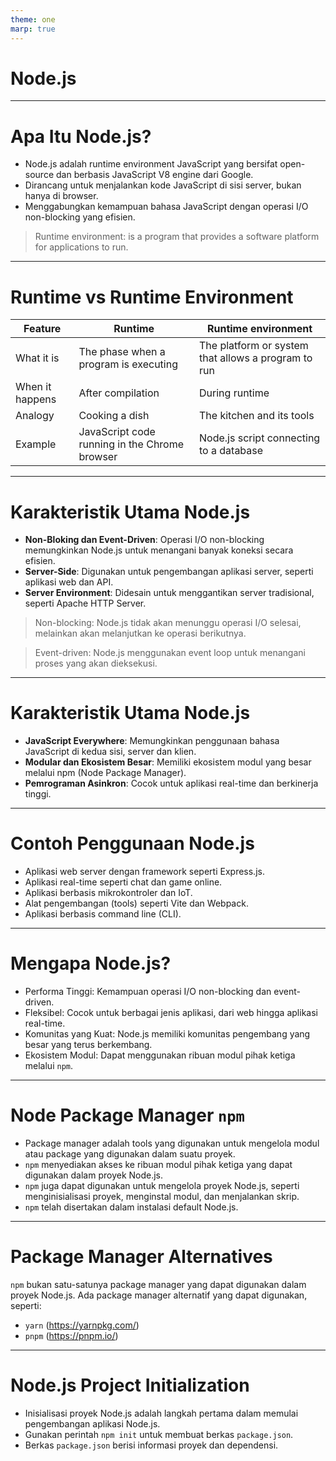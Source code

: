 ```yaml
---
theme: one
marp: true
---
```


# Node.js

---

# Apa Itu Node.js?

- Node.js adalah runtime environment JavaScript yang bersifat open-source dan berbasis JavaScript V8 engine dari Google.
- Dirancang untuk menjalankan kode JavaScript di sisi server, bukan hanya di browser.
- Menggabungkan kemampuan bahasa JavaScript dengan operasi I/O non-blocking yang efisien.

> Runtime environment: is a program that provides a software platform for applications to run.

---

# Runtime vs Runtime Environment

| Feature         | Runtime                                       | Runtime environment                                 |
| --------------- | --------------------------------------------- | --------------------------------------------------- |
| What it is      | The phase when a program is executing         | The platform or system that allows a program to run |
| When it happens | After compilation                             | During runtime                                      |
| Analogy         | Cooking a dish                                | The kitchen and its tools                           |
| Example         | JavaScript code running in the Chrome browser | Node.js script connecting to a database             |

---

# Karakteristik Utama Node.js

- **Non-Bloking dan Event-Driven**: Operasi I/O non-blocking memungkinkan Node.js untuk menangani banyak koneksi secara efisien.
- **Server-Side**: Digunakan untuk pengembangan aplikasi server, seperti aplikasi web dan API.
- **Server Environment**: Didesain untuk menggantikan server tradisional, seperti Apache HTTP Server.

> Non-blocking: Node.js tidak akan menunggu operasi I/O selesai, melainkan akan melanjutkan ke operasi berikutnya.

> Event-driven: Node.js menggunakan event loop untuk menangani proses yang akan dieksekusi.

---

# Karakteristik Utama Node.js

- **JavaScript Everywhere**: Memungkinkan penggunaan bahasa JavaScript di kedua sisi, server dan klien.
- **Modular dan Ekosistem Besar**: Memiliki ekosistem modul yang besar melalui npm (Node Package Manager).
- **Pemrograman Asinkron**: Cocok untuk aplikasi real-time dan berkinerja tinggi.

---

# Contoh Penggunaan Node.js

- Aplikasi web server dengan framework seperti Express.js.
- Aplikasi real-time seperti chat dan game online.
- Aplikasi berbasis mikrokontroler dan IoT.
- Alat pengembangan (tools) seperti Vite dan Webpack.
- Aplikasi berbasis command line (CLI).

---

# Mengapa Node.js?

- Performa Tinggi: Kemampuan operasi I/O non-blocking dan event-driven.
- Fleksibel: Cocok untuk berbagai jenis aplikasi, dari web hingga aplikasi real-time.
- Komunitas yang Kuat: Node.js memiliki komunitas pengembang yang besar yang terus berkembang.
- Ekosistem Modul: Dapat menggunakan ribuan modul pihak ketiga melalui `npm`.

---

# Node Package Manager `npm`

- Package manager adalah tools yang digunakan untuk mengelola modul atau package yang digunakan dalam suatu proyek.
- `npm` menyediakan akses ke ribuan modul pihak ketiga yang dapat digunakan dalam proyek Node.js.
- `npm` juga dapat digunakan untuk mengelola proyek Node.js, seperti menginisialisasi proyek, menginstal modul, dan menjalankan skrip.
- `npm` telah disertakan dalam instalasi default Node.js.

---

# Package Manager Alternatives

`npm` bukan satu-satunya package manager yang dapat digunakan dalam proyek Node.js. Ada package manager alternatif yang dapat digunakan, seperti:

- `yarn` (https://yarnpkg.com/)
- `pnpm` (https://pnpm.io/)

---

# Node.js Project Initialization

- Inisialisasi proyek Node.js adalah langkah pertama dalam memulai pengembangan aplikasi Node.js.
- Gunakan perintah `npm init` untuk membuat berkas `package.json`.
- Berkas `package.json` berisi informasi proyek dan dependensi.
